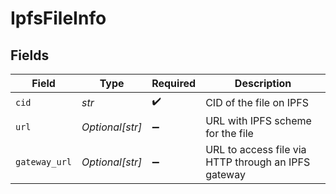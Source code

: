 # IpfsFileInfo


## Fields

| Field                                               | Type                                                | Required                                            | Description                                         |
| --------------------------------------------------- | --------------------------------------------------- | --------------------------------------------------- | --------------------------------------------------- |
| `cid`                                               | *str*                                               | :heavy_check_mark:                                  | CID of the file on IPFS                             |
| `url`                                               | *Optional[str]*                                     | :heavy_minus_sign:                                  | URL with IPFS scheme for the file                   |
| `gateway_url`                                       | *Optional[str]*                                     | :heavy_minus_sign:                                  | URL to access file via HTTP through an IPFS gateway |